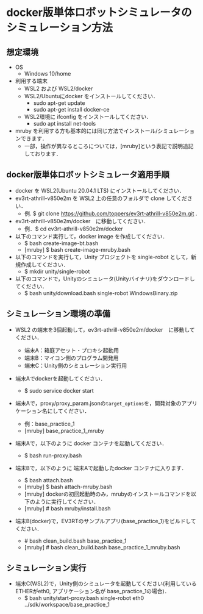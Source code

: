 # docker版単体ロボットシミュレータのシミュレーション方法
## 想定環境
 * OS
   * Windows 10/home
 * 利用する端末
   * WSL2 および WSL2/docker
    * WSL2/Ubuntuにdocker をインストールしてください．
      * sudo apt-get update 
      * sudo apt-get install docker-ce
    * WSL2環境に ifconfig をインストールしてください．
      * sudo apt install net-tools 
  * mruby を利用する方も基本的には同じ方法でインストール/シミュレーションできます．
    * 一部，操作が異なるところについては，[mruby]という表記で説明追記しております． 

## docker版単体ロボットシミュレータ適用手順
* docker を WSL2(Ubuntu 20.04.1 LTS) にインストールしてください．
* ev3rt-athrill-v850e2m を WSL2 上の任意のフォルダで clone してください．
   * 例. $ git clone https://github.com/toppers/ev3rt-athrill-v850e2m.git .
* ev3rt-athrill-v850e2m/docker　に移動してください．
   * 例．$ cd ev3rt-athrill-v850e2m/docker
* 以下のコマンド実行して，docker image を作成してください．
   * $ bash create-image-bt.bash
   * [mruby] $ bash create-image-mruby.bash
* 以下のコマンドを実行して，Unity プロジェクトを single-robot として，新規作成してください．
   * $ mkdir unity/single-robot
* 以下のコマンドで，Unityのシミュレータ(Unityバイナリ)をダウンロードしてください．
   * $ bash unity/download.bash single-robot WindowsBinary.zip

## シミュレーション環境の準備
* WSL2 の端末を3個起動して，ev3rt-athrill-v850e2m/docker　に移動してください．
   * 端末A：箱庭アセット・プロキシ起動用
   * 端末B：マイコン側のプログラム開発用
   * 端末C：Unity側のシミュレーション実行用
* 端末Aでdockerを起動してください．
  * $ sudo service docker start 
* 端末Aで，proxy/proxy_param.jsonの`target_options`を，開発対象のアプリケーション名にしてください．
   * 例：base_practice_1
   * [mruby] base_practice_1_mruby

* 端末Aで，以下のように docker コンテナを起動してください．
   * $ bash run-proxy.bash
* 端末Bで，以下のように 端末Aで起動したdocker コンテナに入ります．
   * $ bash attach.bash
   * [mruby] $ bash attach-mruby.bash
   * [mruby] dockerの初回起動時のみ，mrubyのインストールコマンドを以下のように実行してください．
   * [mruby] # bash mruby/install.bash
* 端末B(docker)で，EV3RTのサンプルアプリ(base_practice_1)をビルドしてください．
   * \# bash clean_build.bash base_practice_1
   * [mruby] \# bash clean_build.bash base_practice_1_mruby.bash

## シミュレーション実行
* 端末C(WSL2)で，Unity側のシミュレータを起動してください(利用しているETHERがeth0, アプリケーション名が base_practice_1の場合)．
   * $ bash unity/start-proxy.bash single-robot eth0 ../sdk/workspace/base_practice_1

